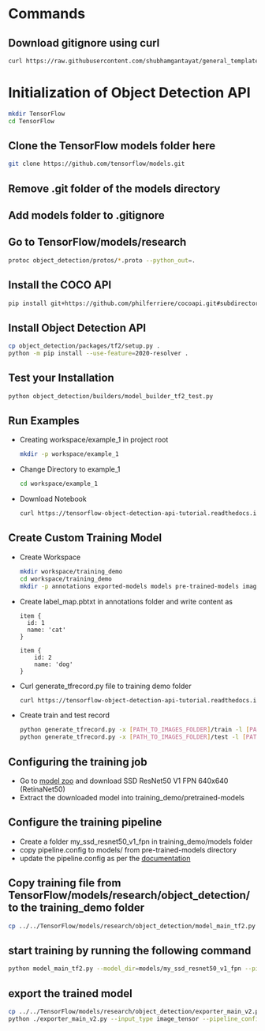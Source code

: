 # Commands

## Download gitignore using curl

```bash
curl https://raw.githubusercontent.com/shubhamgantayat/general_template/main/.gitignore > .gitignore
```

# Initialization of Object Detection API
```bash
mkdir TensorFlow 
cd TensorFlow
```

## Clone the TensorFlow models folder here
```bash
git clone https://github.com/tensorflow/models.git
```

## Remove .git folder of the models directory


## Add models folder to .gitignore

## Go to TensorFlow/models/research
```bash
protoc object_detection/protos/*.proto --python_out=.
```

## Install the COCO API
```bash
pip install git+https://github.com/philferriere/cocoapi.git#subdirectory=PythonAPI
```

## Install Object Detection API
```bash
cp object_detection/packages/tf2/setup.py .
python -m pip install --use-feature=2020-resolver .
```
## Test your Installation
```bash
python object_detection/builders/model_builder_tf2_test.py
```

## Run Examples
- Creating workspace/example_1 in project root
    ```bash 
    mkdir -p workspace/example_1
    ```
- Change Directory to example_1
  ```bash
  cd workspace/example_1
  ```
- Download Notebook
  ```bash
  curl https://tensorflow-object-detection-api-tutorial.readthedocs.io/en/latest/_downloads/55b1ed8e083cbc9ca3bfc1c18eb6b860/plot_object_detection_saved_model.ipynb > plot_object_detection_saved_model.ipynb
  ```
  

## Create Custom Training Model
- Create Workspace
  ```bash
  mkdir workspace/training_demo
  cd workspace/training_demo
  mkdir -p annotations exported-models models pre-trained-models images/test images/train
  ```
  
- Create label_map.pbtxt in annotations folder and write content as 
  ```
  item {
    id: 1
    name: 'cat'
  }
  
  item {
      id: 2
      name: 'dog'
  }
  ```
  
- Curl generate_tfrecord.py file to training demo folder
  ```bash
  curl https://tensorflow-object-detection-api-tutorial.readthedocs.io/en/latest/_downloads/da4babe668a8afb093cc7776d7e630f3/generate_tfrecord.py > generate_tfrecord.py
  ```
  
- Create train and test record
  ```bash
  python generate_tfrecord.py -x [PATH_TO_IMAGES_FOLDER]/train -l [PATH_TO_ANNOTATIONS_FOLDER]/label_map.pbtxt -o [PATH_TO_ANNOTATIONS_FOLDER]/train.record
  python generate_tfrecord.py -x [PATH_TO_IMAGES_FOLDER]/test -l [PATH_TO_ANNOTATIONS_FOLDER]/label_map.pbtxt -o [PATH_TO_ANNOTATIONS_FOLDER]/test.record
  ```

## Configuring the training job

- Go to [model zoo](https://github.com/tensorflow/models/blob/master/research/object_detection/g3doc/tf2_detection_zoo.md) and download SSD ResNet50 V1 FPN 640x640 (RetinaNet50)
- Extract the downloaded model into training_demo/pretrained-models

## Configure the training pipeline
- Create a folder my_ssd_resnet50_v1_fpn in training_demo/models folder
- copy pipeline.config to models/ from pre-trained-models directory
- update the pipeline.config as per the [documentation](https://tensorflow-object-detection-api-tutorial.readthedocs.io/en/latest/training.html)

## Copy training file from TensorFlow/models/research/object_detection/ to the training_demo folder
```bash
cp ../../TensorFlow/models/research/object_detection/model_main_tf2.py .
```

## start training by running the following command
```bash
python model_main_tf2.py --model_dir=models/my_ssd_resnet50_v1_fpn --pipeline_config_path=models/my_ssd_resnet50_v1_fpn/pipeline.config
```

## export the trained model
```bash
cp ../../TensorFlow/models/research/object_detection/exporter_main_v2.py .
python ./exporter_main_v2.py --input_type image_tensor --pipeline_config_path ./models/my_ssd_resnet50_v1_fpn/pipeline.config --trained_checkpoint_dir ./models/my_ssd_resnet50_v1_fpn/ --output_directory ./exported-models/my_model
```